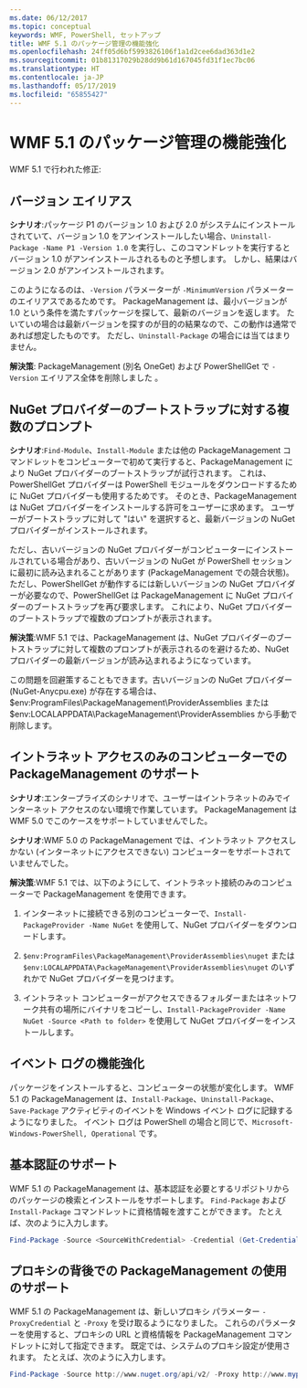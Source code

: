 ```yaml
---
ms.date: 06/12/2017
ms.topic: conceptual
keywords: WMF, PowerShell, セットアップ
title: WMF 5.1 のパッケージ管理の機能強化
ms.openlocfilehash: 24ff05d6bf5993826106f1a1d2cee6dad363d1e2
ms.sourcegitcommit: 01b81317029b28dd9b61d167045fd31f1ec7bc06
ms.translationtype: HT
ms.contentlocale: ja-JP
ms.lasthandoff: 05/17/2019
ms.locfileid: "65855427"
---
```

# <a name="improvements-to-package-management-in-wmf-51"></a>WMF 5.1 のパッケージ管理の機能強化

WMF 5.1 で行われた修正:

## <a name="version-alias"></a>バージョン エイリアス

**シナリオ**:パッケージ P1 のバージョン 1.0 および 2.0 がシステムにインストールされていて、バージョン 1.0 をアンインストールしたい場合、`Uninstall-Package -Name P1 -Version 1.0` を実行し、このコマンドレットを実行するとバージョン 1.0 がアンインストールされるものと予想します。 しかし、結果はバージョン 2.0 がアンインストールされます。

このようになるのは、`-Version` パラメーターが `-MinimumVersion` パラメーターのエイリアスであるためです。 PackageManagement は、最小バージョンが 1.0 という条件を満たすパッケージを探して、最新のバージョンを返します。 たいていの場合は最新バージョンを探すのが目的の結果なので、この動作は通常であれば想定したものです。 ただし、`Uninstall-Package` の場合には当てはまりません。

**解決策**: PackageManagement (別名 OneGet) および PowerShellGet で `-Version` エイリアス全体を削除しました 。

## <a name="multiple-prompts-for-bootstrapping-the-nuget-provider"></a>NuGet プロバイダーのブートストラップに対する複数のプロンプト

**シナリオ**:`Find-Module`、`Install-Module` または他の PackageManagement コマンドレットをコンピューターで初めて実行すると、PackageManagement により NuGet プロバイダーのブートストラップが試行されます。 これは、PowerShellGet プロバイダーは PowerShell モジュールをダウンロードするために NuGet プロバイダーも使用するためです。
そのとき、PackageManagement は NuGet プロバイダーをインストールする許可をユーザーに求めます。 ユーザーがブートストラップに対して "はい" を選択すると、最新バージョンの NuGet プロバイダーがインストールされます。

ただし、古いバージョンの NuGet プロバイダーがコンピューターにインストールされている場合があり、古いバージョンの NuGet が PowerShell セッションに最初に読み込まれることがあります (PackageManagement での競合状態)。 ただし、PowerShellGet が動作するには新しいバージョンの NuGet プロバイダーが必要なので、PowerShellGet は PackageManagement に NuGet プロバイダーのブートストラップを再び要求します。
これにより、NuGet プロバイダーのブートストラップで複数のプロンプトが表示されます。

**解決策**:WMF 5.1 では、PackageManagement は、NuGet プロバイダーのブートストラップに対して複数のプロンプトが表示されるのを避けるため、NuGet プロバイダーの最新バージョンが読み込まれるようになっています。

この問題を回避策することもできます。古いバージョンの NuGet プロバイダー (NuGet-Anycpu.exe) が存在する場合は、$env:ProgramFiles\PackageManagement\ProviderAssemblies または $env:LOCALAPPDATA\PackageManagement\ProviderAssemblies から手動で削除します。

## <a name="support-for-packagemanagement-on-computers-with-intranet-access-only"></a>イントラネット アクセスのみのコンピューターでの PackageManagement のサポート

**シナリオ**:エンタープライズのシナリオで、ユーザーはイントラネットのみでインターネット アクセスのない環境で作業しています。 PackageManagement は WMF 5.0 でこのケースをサポートしていませんでした。

**シナリオ**:WMF 5.0 の PackageManagement では、イントラネット アクセスしかない (インターネットにアクセスできない) コンピューターをサポートされていませんでした。

**解決策**:WMF 5.1 では、以下のようにして、イントラネット接続のみのコンピューターで PackageManagement を使用できます。

1. インターネットに接続できる別のコンピューターで、`Install-PackageProvider -Name NuGet` を使用して、NuGet プロバイダーをダウンロードします。

2. `$env:ProgramFiles\PackageManagement\ProviderAssemblies\nuget` または `$env:LOCALAPPDATA\PackageManagement\ProviderAssemblies\nuget` のいずれかで NuGet プロバイダーを見つけます。

3. イントラネット コンピューターがアクセスできるフォルダーまたはネットワーク共有の場所にバイナリをコピーし、`Install-PackageProvider -Name NuGet -Source <Path to folder>` を使用して NuGet プロバイダーをインストールします。


## <a name="event-logging-improvements"></a>イベント ログの機能強化

パッケージをインストールすると、コンピューターの状態が変化します。 WMF 5.1 の PackageManagement は、`Install-Package`、`Uninstall-Package`、`Save-Package` アクティビティのイベントを Windows イベント ログに記録するようになりました。 イベント ログは PowerShell の場合と同じで、`Microsoft-Windows-PowerShell, Operational` です。

## <a name="support-for-basic-authentication"></a>基本認証のサポート

WMF 5.1 の PackageManagement は、基本認証を必要とするリポジトリからのパッケージの検索とインストールをサポートします。 `Find-Package` および `Install-Package` コマンドレットに資格情報を渡すことができます。 たとえば、次のように入力します。

```powershell
Find-Package -Source <SourceWithCredential> -Credential (Get-Credential)
```

## <a name="support-for-using-packagemanagement-behind-a-proxy"></a>プロキシの背後での PackageManagement の使用のサポート

WMF 5.1 の PackageManagement は、新しいプロキシ パラメーター `-ProxyCredential` と `-Proxy` を受け取るようになりました。 これらのパラメーターを使用すると、プロキシの URL と資格情報を PackageManagement コマンドレットに対して指定できます。 既定では、システムのプロキシ設定が使用されます。 たとえば、次のように入力します。

```powershell
Find-Package -Source http://www.nuget.org/api/v2/ -Proxy http://www.myproxyserver.com -ProxyCredential (Get-Credential)
```
